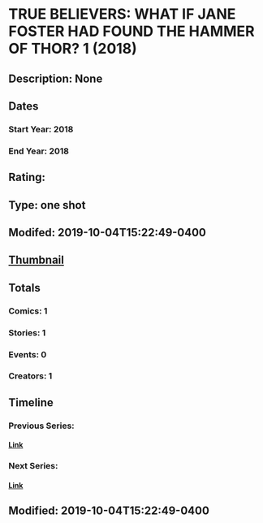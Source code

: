 # TRUE BELIEVERS: WHAT IF JANE FOSTER HAD FOUND THE HAMMER OF THOR? 1 (2018)
## Description: None
## Dates
### Start Year: 2018
### End Year: 2018
## Rating: 
## Type: one shot
## Modifed: 2019-10-04T15:22:49-0400
## [Thumbnail](http://i.annihil.us/u/prod/marvel/i/mg/b/40/image_not_available.jpg)
## Totals
### Comics: 1
### Stories: 1
### Events: 0
### Creators: 1
## Timeline
### Previous Series: 
#### [Link]()
### Next Series: 
#### [Link]()
## Modified: 2019-10-04T15:22:49-0400